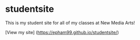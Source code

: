 # studentsite
This is my student site for all of my classes at New Media Arts!

[View my site] (https://epham99.github.io/studentsite/)
